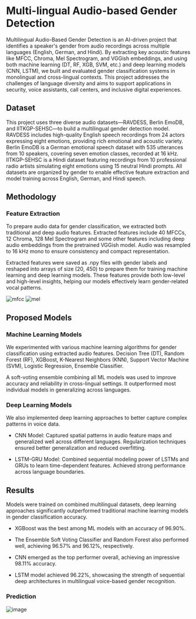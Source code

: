 
# Multi-lingual Audio-based Gender Detection

Multilingual Audio-Based Gender Detection is an AI-driven project that identifies a speaker's gender from audio recordings across multiple languages (English, German, and Hindi). By extracting key acoustic features like MFCC, Chroma, Mel Spectrogram, and VGGish embeddings, and using both machine learning (DT, RF, XGB, SVM, etc.) and deep learning models (CNN, LSTM), we built and evaluated gender classification systems in monolingual and cross-lingual contexts. This project addresses the challenges of language diversity and aims to support applications in security, voice assistants, call centers, and inclusive digital experiences.

## Dataset

This project uses three diverse audio datasets—RAVDESS, Berlin EmoDB, and IITKGP-SEHSC—to build a multilingual gender detection model. RAVDESS includes high-quality English speech recordings from 24 actors expressing eight emotions, providing rich emotional and acoustic variety. Berlin EmoDB is a German emotional speech dataset with 535 utterances from 10 speakers, covering seven emotion classes, recorded at 16 kHz. IITKGP-SEHSC is a Hindi dataset featuring recordings from 10 professional radio artists simulating eight emotions using 15 neutral Hindi prompts. All datasets are organized by gender to enable effective feature extraction and model training across English, German, and Hindi speech.

## Methodology 
### Feature Extraction

To prepare audio data for gender classification, we extracted both traditional and deep audio features. Extracted features include 40 MFCCs, 12 Chroma, 128 Mel Spectrogram and some other features including deep audio embeddings from the pretrained VGGish model. Audio was resampled to 16 kHz mono to ensure consistency and compact representation.

Extracted features were saved as .npy files with gender labels and reshaped into arrays of size (20, 450) to prepare them for training machine learning and deep learning models.
These features provide both low-level and high-level insights, helping our models effectively learn gender-related vocal patterns.

![mfcc](https://github.com/user-attachments/assets/85b83883-9807-410a-bce5-dc7f0f8a968d)
![mel](https://github.com/user-attachments/assets/7217c4c1-7695-42de-a142-d4b46d73686e)

## Proposed Models

### Machine Learning Models

We experimented with various machine learning algorithms for gender classification using extracted audio features. Decision Tree (DT), Random Forest (RF), XGBoost, K-Nearest Neighbors (KNN), Support Vector Machine (SVM), Logistic Regression, Ensemble Classifier.

A soft-voting ensemble combining all ML models was used to improve accuracy and reliability in cross-lingual settings. It outperformed most individual models in generalizing across languages.

### Deep Learning Models

We also implemented deep learning approaches to better capture complex patterns in voice data.

- CNN Model: Captured spatial patterns in audio feature maps and generalized well across different languages. Regularization techniques ensured better generalization and reduced overfitting.

- LSTM-GRU Model: Combined sequential modeling power of LSTMs and GRUs to learn time-dependent features. Achieved strong performance across language boundaries.

## Results

Models were trained on combined multilingual datasets, deep learning approaches significantly outperformed traditional machine learning models in gender classification accuracy.

- XGBoost was the best among ML models with an accuracy of 96.90%.

- The Ensemble Soft Voting Classifier and Random Forest also performed well, achieving 96.57% and 96.12%, respectively.

- CNN emerged as the top performer overall, achieving an impressive 98.11% accuracy.

- LSTM model achieved 96.22%, showcasing the strength of sequential deep architectures in multilingual voice-based gender recognition.

### Prediction
![image](https://github.com/user-attachments/assets/39de732e-dc80-4d6e-bd0c-60ba0185e3cd)

